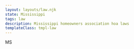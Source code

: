```yaml
---
layout: layouts/law.njk
state: Mississippi
tags: law
description: Mississippi homeowners association hoa laws
templateClass: tmpl-law
---
```


MS